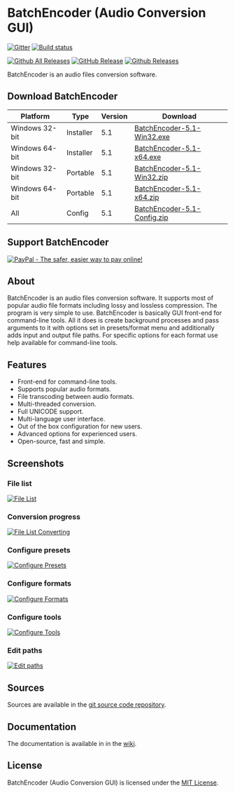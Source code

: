 ﻿# BatchEncoder (Audio Conversion GUI)

[![Gitter](https://badges.gitter.im/wieslawsoltes/BatchEncoder.svg)](https://gitter.im/wieslawsoltes/BatchEncoder?utm_source=badge&utm_medium=badge&utm_campaign=pr-badge)
[![Build status](https://dev.azure.com/wieslawsoltes/GitHub/_apis/build/status/Old/BatchEncoder)](https://dev.azure.com/wieslawsoltes/GitHub/_build/latest?definitionId=71)

[![Github All Releases](https://img.shields.io/github/downloads/wieslawsoltes/batchencoder/total.svg)](https://github.com/wieslawsoltes/BatchEncoder/releases)
[![GitHub Release](https://img.shields.io/github/release/wieslawsoltes/batchencoder.svg)](https://github.com/wieslawsoltes/batchencoder/releases/latest)
[![Github Releases](https://img.shields.io/github/downloads/wieslawsoltes/batchencoder/latest/total.svg)](https://github.com/wieslawsoltes/BatchEncoder/releases)

BatchEncoder is an audio files conversion software.

## Download BatchEncoder

| Platform              | Type        | Version       | Download                                                                                                                               |
|-----------------------|-------------|---------------|----------------------------------------------------------------------------------------------------------------------------------------|
| Windows 32-bit        | Installer   | 5.1           | [BatchEncoder-5.1-Win32.exe](https://github.com/wieslawsoltes/BatchEncoder/releases/download/5.1/BatchEncoder-5.1-Win32.exe)           |
| Windows 64-bit        | Installer   | 5.1           | [BatchEncoder-5.1-x64.exe](https://github.com/wieslawsoltes/BatchEncoder/releases/download/5.1/BatchEncoder-5.1-x64.exe)               |
| Windows 32-bit        | Portable    | 5.1           | [BatchEncoder-5.1-Win32.zip](https://github.com/wieslawsoltes/BatchEncoder/releases/download/5.1/BatchEncoder-5.1-Win32.zip)           |
| Windows 64-bit        | Portable    | 5.1           | [BatchEncoder-5.1-x64.zip](https://github.com/wieslawsoltes/BatchEncoder/releases/download/5.1/BatchEncoder-5.1-x64.zip)               |
| All                   | Config      | 5.1           | [BatchEncoder-5.1-Config.zip](https://github.com/wieslawsoltes/BatchEncoder/releases/download/5.1/BatchEncoder-5.1-Config.zip)         |

## Support BatchEncoder

[![PayPal - The safer, easier way to pay online!](https://www.paypalobjects.com/en_US/i/btn/btn_donate_SM.gif)](https://www.paypal.com/cgi-bin/webscr?cmd=_s-xclick&hosted_button_id=GFQMG36HPYT6W)

## About

BatchEncoder is an audio files conversion software. It supports most of popular audio file formats 
including lossy and lossless compression. The program is very simple to use. 
BatchEncoder is basically GUI front-end for command-line tools. All it does is create background 
processes and pass arguments to it with options set in presets/format menu and additionally 
adds input and output file paths. For specific options for each format use help available for command-line tools.

## Features

* Front-end for command-line tools.
* Supports popular audio formats.
* File transcoding between audio formats.
* Multi-threaded conversion.
* Full UNICODE support.
* Multi-language user interface.
* Out of the box configuration for new users.
* Advanced options for experienced users.
* Open-source, fast and simple.

## Screenshots

### File list

[![File List](screenshots/FileList.png)](https://github.com/wieslawsoltes/BatchEncoder/blob/master/screenshots/FileList.png)

### Conversion progress

[![File List Converting](screenshots/FileListConverting.png)](https://github.com/wieslawsoltes/BatchEncoder/blob/master/screenshots/FileListConverting.png)

### Configure presets

[![Configure Presets](screenshots/ConfigurePresets.png)](https://github.com/wieslawsoltes/BatchEncoder/blob/master/screenshots/ConfigurePresets.png)

### Configure formats

[![Configure Formats](screenshots/ConfigureFormats.png)](https://github.com/wieslawsoltes/BatchEncoder/blob/master/screenshots/ConfigureFormats.png)

### Configure tools

[![Configure Tools](screenshots/ConfigureTools.png)](https://github.com/wieslawsoltes/BatchEncoder/blob/master/screenshots/ConfigureTools.png)

### Edit paths

[![Edit paths](screenshots/EditPaths.png)](https://github.com/wieslawsoltes/BatchEncoder/blob/master/screenshots/EditPaths.png)

## Sources

Sources are available in the [git source code repository](https://github.com/wieslawsoltes/BatchEncoder/).

## Documentation

The documentation is available in in the [wiki](https://github.com/wieslawsoltes/BatchEncoder/wiki).

## License

BatchEncoder (Audio Conversion GUI) is licensed under the [MIT License](LICENSE.TXT).
